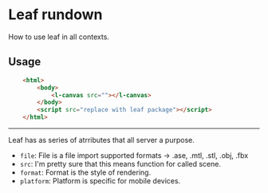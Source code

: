 # Leaf rundown

How to use leaf in all contexts.

## Usage

```html
    <html>
        <body>
            <l-canvas src=""></l-canvas>
        </body>
        <script src="replace with leaf package"></script>
    </html>
```

---

Leaf has as series of atrributes that all server a purpose.

- `file`: File is a file import supported formats -> .ase, .mtl, .stl, .obj, .fbx
- `src`: I'm pretty sure that this means function for called scene.
- `format`: Format is the style of rendering.
- `platform`: Platform is specific for mobile devices.
